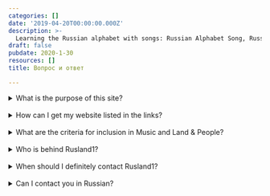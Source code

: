 ```yaml
---
categories: []
date: '2019-04-20T00:00:00.000Z'
description: >-
  Learning the Russian alphabet with songs: Russian Alphabet Song, Russian ABC Song, Song of Russian Alphabet.
draft: false
pubdate: 2020-1-30
resources: []
title: Вопрос и ответ

---
```


<details>
<summary>What is the purpose of this site?</summary>
To encourage and help people learn Russian.<br/>
To provide material for further study, and for enjoyment.<br/>
To show and present the language and the country.<br/>
To offer more knowledge and a better understanding of Russia and the Russians.<br/>
Music!
</details>
<br/>
<details>
<summary>How can I get my website listed in the links?</summary>
Send an email to info[a]rusland1.nl. Only non-commercial and Russia-related links are eligible.
</details>
<br/>
<details>
<summary>What are the criteria for inclusion in Music and Land & People?</summary>
For Music: it should be in the Russian language, at least partially. This includes music from outside present-day Russia. Hear the language!<br/>
For Land & People: it should be about Russia or Russians, from any perspective. If there are visuals, feel free to share them.
</details>
<br/>
<details>
<summary>Who is behind Rusland1?</summary>
This website is largely a one-person hobby project. I love languages and fell in love with Russian. I was taught by Inna Teslya (Rusles For You, Breda), which helped immensely. Often distracted during the hours I was supposed to be studying, and this is the result.<br/>
All texts © Rusland1, unless stated otherwise.
</details>
<br/>

<details>
<summary>When should I definitely contact Rusland1?</summary>
If you find a broken link or a removed video.<br/>
If you spot mistakes in the language or translation.<br/>
If you have suggestions for a topic or music.<br/>
If you think you can help or make improvements.<br/>
If you have a question that isn't answered here.<br/>
Via email.
</details>
<br/>

<details>
<summary>Can I contact you in Russian?</summary>
Although my Russian isn't perfectly fluent yet, I can read and write in Russian. Feel free to contact me in Russian. Suggestions for new content are welcome. However, responses in Russian may take some time or may not be sent at all. I will strive to improve and do more!
</details>
